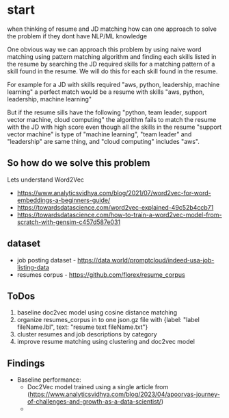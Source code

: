 # start
when thinking of resume and JD matching how can one approach to solve the problem if they dont have NLP/ML knowledge

One obvious way we can approach this problem by using naive word matching using pattern matching algorithm and finding each skills listed in the resume by searching the JD required skills for a matching pattern of a skill found in the resume. We will do this for each skill found in the resume.

For example for a JD with skills required "aws, python, leadership, machine learning" a perfect match would be a resume with skills "aws, python, leadership, machine learning"

But if the resume sills have the following "python, team leader, support vector machine, cloud computing" the algorithm fails to match the resume with the JD with high score even though all the skills in the resume "support vector machine" is type of "machine learning", "team leader" and "leadership" are same thing, and "cloud computing" includes "aws".



## So how do we solve this problem
Lets understand Word2Vec 
- https://www.analyticsvidhya.com/blog/2021/07/word2vec-for-word-embeddings-a-beginners-guide/
- https://towardsdatascience.com/word2vec-explained-49c52b4ccb71
- https://towardsdatascience.com/how-to-train-a-word2vec-model-from-scratch-with-gensim-c457d587e031

## dataset
- job posting dataset - https://data.world/promptcloud/indeed-usa-job-listing-data
- resumes corpus - https://github.com/florex/resume_corpus


## ToDos
1. baseline doc2vec model using cosine distance matching
1. organize resumes_corpus in to one json.gz file with {label: "label fileName.lbl", text: "resume text fileName.txt"}
1. cluster resumes and job descriptions by category 
1. improve resume matching using clustering and doc2vec model


## Findings
- Baseline performance: 
    - Doc2Vec model trained using a single article from (https://www.analyticsvidhya.com/blog/2023/04/apoorvas-journey-of-challenges-and-growth-as-a-data-scientist/)
    - 